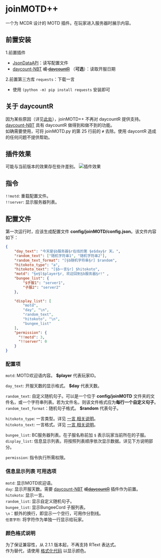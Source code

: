 # joinMOTD++  
一个为 MCDR 设计的 MOTD 插件。在玩家进入服务器时展示内容。  

## 前置安装
1.前置插件
- [JsonDataAPI](https://github.com/zhang-anzhi/MCDReforgedPlugins/blob/master/JsonDataAPI)：读写配置文件 
- [daycount-NBT](https://github.com/eagle3236/daycount-NBT) ~~或 [daycountR](https://github.com/Van-Involution/DayCountR)~~ （**可选**）：读取开服日期  

2.前置第三方库 `requests`：下载一言
- 使用 `(python -m) pip install requests` 安装即可

## 关于 daycountR
因为某些原因（详见[此处](https://github.com/eagle3236/daycount-NBT#%E5%90%90%E6%A7%BD)），joinMOTD++ 不再对 daycountR 提供支持。  
[daycount-NBT](https://github.com/eagle3236/daycount-NBT) 具有 daycountR 做得到和做不到的功能。  
如确需要使用，可将 joinMOTD.py 的第 25 行前的 `#` 去除。使用 daycontR 造成的任何问题不提供帮助。

## 插件效果
可能与当前版本的效果存在些许差别。
![插件效果](https://ftp.bmp.ovh/imgs/2021/02/7101604f12ce5a99.png)

## 指令
`!!motd`: 重载配置文件。  
`!!server`: 显示服务器列表。

## 配置文件
第一次运行时，应该生成配置文件 **config/joinMOTD/config.json**。该文件内容如下：
```json
{
    "day_text": "今天是§b服务器§r在线的第 §e$day§r 天。",
    "random_text": ["随机字符串1", "随机字符串2"],
    "random_text_format": "[§b随机字符串§r] $random",
    "hitokoto_type": "a",
    "hitokoto_text": "[§b一言§r] $hitokoto",
    "motd": "§e§l$player§r, 欢迎回到§b服务器§r!" ,
    "bungee_list": {
        "$子服1": "server1", 
        "子服2": "server2"
    },
    
    "display_list": [
        "motd",
        "day", "\n",
        "random_text",
        "hitokoto", "\n",
        "bungee_list"
    ],
    "permission": {
      "!!motd": 3,
      "!!server": 0
    }
}
```

### 配置项
`motd`: MOTD欢迎语内容。 **$player** 代表玩家ID。  
 
`day_text`: 开服天数的显示格式。 **$day** 代表天数。  

`random_text`: 自定义随机句子。可以是一个位于 **config/joinMOTD** 文件夹的文件名，或一个字符串列表。若为文件名，则该文件格式应为**每行一个自定义句子**。  
`random_text_format`：随机句子格式。 **$random** 代表句子。

`hitokoto_type`: 一言类型。详见 [一言 相关说明](Hitokoto.md)。  
`hitokoto_text`: 一言格式。详见 [一言 相关说明](Hitokoto.md)。
  
`bungee_list`: BC服务器列表。在子服名称前加 `$` 表示玩家当前所在的子服。  
`display_list`: 信息显示列表。将按照列表顺序依次显示数据。详见下方说明部分。

`permission`: 指令执行所需权限。


### 信息显示列表 可用选项
`motd`: 显示MOTD欢迎语。  
`day`: 显示开服天数。需要 [daycount-NBT](https://github.com/eagle3236/daycount-NBT) ~~或[daycountR](https://github.com/Van-Involution/DayCountR)~~ 插件作为前置。  
`hitokoto`: 显示一言。  
`random_list`: 显示自定义随机句子。  
`bungee_list`: 显示BungeeCord 子服列表。  
`\n`：额外的换行，即显示一个空行，可用作分割线。  
`任意字符`: 将字符作为单独一行显示给玩家。


### 颜色格式说明
为了保证兼容性，从 2.1.1 版本起，不再支持 RText 表达式。  
作为替代，请使用 [格式化代码](https://minecraft.fandom.com/zh/wiki/%E6%A0%BC%E5%BC%8F%E5%8C%96%E4%BB%A3%E7%A0%81?variant=zh-sg) 以显示颜色。
